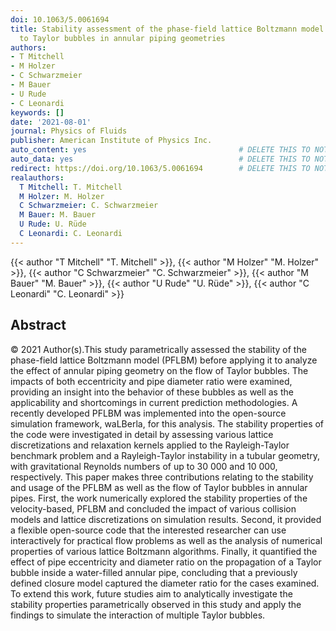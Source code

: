 ```yaml
---
doi: 10.1063/5.0061694
title: Stability assessment of the phase-field lattice Boltzmann model and its application
  to Taylor bubbles in annular piping geometries
authors:
- T Mitchell
- M Holzer
- C Schwarzmeier
- M Bauer
- U Rude
- C Leonardi
keywords: []
date: '2021-08-01'
journal: Physics of Fluids
publisher: American Institute of Physics Inc.
auto_content: yes                                  # DELETE THIS TO NOT AUTO GENERATE CONTENT
auto_data: yes                                     # DELETE THIS TO NOT AUTO GENERATE METADATA
redirect: https://doi.org/10.1063/5.0061694        # DELETE THIS TO NOT REDIRECT
realauthors:
  T Mitchell: T. Mitchell
  M Holzer: M. Holzer
  C Schwarzmeier: C. Schwarzmeier
  M Bauer: M. Bauer
  U Rude: U. Rüde
  C Leonardi: C. Leonardi
---
```

{{< author "T Mitchell" "T. Mitchell" >}}, {{< author "M Holzer" "M. Holzer" >}}, {{< author "C Schwarzmeier" "C. Schwarzmeier" >}}, {{< author "M Bauer" "M. Bauer" >}}, {{< author "U Rude" "U. Rüde" >}}, {{< author "C Leonardi" "C. Leonardi" >}}

## Abstract
© 2021 Author(s).This study parametrically assessed the stability of the phase-field lattice Boltzmann model (PFLBM) before applying it to analyze the effect of annular piping geometry on the flow of Taylor bubbles. The impacts of both eccentricity and pipe diameter ratio were examined, providing an insight into the behavior of these bubbles as well as the applicability and shortcomings in current prediction methodologies. A recently developed PFLBM was implemented into the open-source simulation framework, waLBerla, for this analysis. The stability properties of the code were investigated in detail by assessing various lattice discretizations and relaxation kernels applied to the Rayleigh-Taylor benchmark problem and a Rayleigh-Taylor instability in a tubular geometry, with gravitational Reynolds numbers of up to 30 000 and 10 000, respectively. This paper makes three contributions relating to the stability and usage of the PFLBM as well as the flow of Taylor bubbles in annular pipes. First, the work numerically explored the stability properties of the velocity-based, PFLBM and concluded the impact of various collision models and lattice discretizations on simulation results. Second, it provided a flexible open-source code that the interested researcher can use interactively for practical flow problems as well as the analysis of numerical properties of various lattice Boltzmann algorithms. Finally, it quantified the effect of pipe eccentricity and diameter ratio on the propagation of a Taylor bubble inside a water-filled annular pipe, concluding that a previously defined closure model captured the diameter ratio for the cases examined. To extend this work, future studies aim to analytically investigate the stability properties parametrically observed in this study and apply the findings to simulate the interaction of multiple Taylor bubbles.
